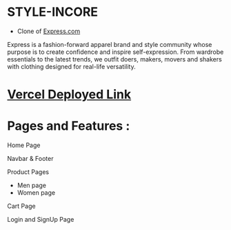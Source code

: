 # STYLE-INCORE

- Clone of [Express.com](https://www.express.com/)

Express is a fashion-forward apparel brand and style community whose purpose is to create confidence and inspire self-expression. From wardrobe essentials to the latest trends, we outfit doers, makers, movers and shakers with clothing designed for real-life versatility.

# [Vercel Deployed Link](https://style-incore-express.netlify.app/)

# Pages and Features :

Home Page

Navbar & Footer

Product Pages

- Men page
- Women page


Cart Page

Login and SignUp Page


